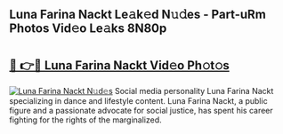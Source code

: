 ## Luna Farina Nackt Le𝚊k𝚎d N𝚞𝚍es - Part-uRm Photos Vid𝚎o Le𝚊ks 8N80p

# <h2><a href="http://fb0na6b.evod.top/?m=Luna+Farina+Nackt">🔗 👉🔴 Luna Farina Nackt Vid𝚎o Ph𝚘t𝚘s</a></h2>

[![Luna Farina Nackt N𝚞d𝚎s](https://i.imgur.com/8V9OHl7.gif)](http://fb0na6b.evod.top/?m=Luna+Farina+Nackt)
Social media personality Luna Farina Nackt specializing in dance and lifestyle content. Luna Farina Nackt, a public figure and a passionate advocate for social justice, has spent his career fighting for the rights of the marginalized. 
